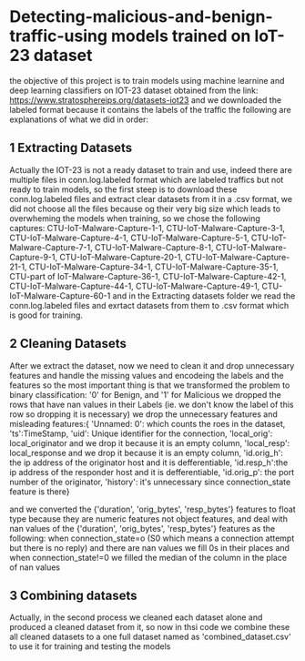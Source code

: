 # Detecting-malicious-and-benign-traffic-using models trained on IoT-23 dataset
the objective of this project is to train models using machine learnine and deep learning classifiers on IOT-23 dataset obtained from the link: https://www.stratosphereips.org/datasets-iot23 and we downloaded the labeled format because it contains the labels of the traffic
the following are explanations of what we did in order:
## 1 Extracting Datasets
Actually the IOT-23 is not a ready dataset to train and use, indeed there are multiple files in conn.log.labeled format which are labeled traffics but not ready to train models, so the first steep is to download these conn.log.labeled files and extract clear datasets from it in a .csv format, we did not choose all the files because og their very big size which leads to overwheming the models when training, so we chose  the following captures:
CTU-IoT-Malware-Capture-1-1, CTU-IoT-Malware-Capture-3-1, CTU-IoT-Malware-Capture-4-1, CTU-IoT-Malware-Capture-5-1, CTU-IoT-Malware-Capture-7-1, CTU-IoT-Malware-Capture-8-1, CTU-IoT-Malware-Capture-9-1, CTU-IoT-Malware-Capture-20-1, CTU-IoT-Malware-Capture-21-1, CTU-IoT-Malware-Capture-34-1, CTU-IoT-Malware-Capture-35-1, CTU-part of IoT-Malware-Capture-36-1, CTU-IoT-Malware-Capture-42-1, CTU-IoT-Malware-Capture-44-1, CTU-IoT-Malware-Capture-49-1, CTU-IoT-Malware-Capture-60-1
and in the Extracting datasets folder we read the conn.log.labeled files and exrtact datasets from them to .csv format which is good for training.

## 2 Cleaning Datasets
After we extract the dataset, now we need to clean it and drop unnecessary features and handle the missing values and encodeing the labels and the features
so the most important thing is that we transformed the problem to binary classification: '0' for Benign, and '1' for Malicious 
we dropped the rows that have nan values in their Labels (ie. we don't know the label of this row so dropping it is necessary)
we drop the unnecessary features and misleading features:{
'Unnamed: 0': which counts the roes in the dataset,
'ts':TimeStamp,
'uid': Unique identifier for the connection,
'local_orig': local_originator and we drop it because it is an empty column, 
'local_resp': local_response and we drop it because it is an empty column,
'id.orig_h': the ip address of the originator host and it is defferentiable,
'id.resp_h':the ip address of the responder host and it is defferentiable,
'id.orig_p': the port number of the originator,
'history': it's unnecessary since connection_state feature is there}

and we converted the {'duration', 'orig_bytes', 'resp_bytes'} features to float type because they are numeric features not object features,
and deal with nan values of the {'duration', 'orig_bytes', 'resp_bytes'} features as the following:
when connection_state=o (S0 which means a connection attempt but there is no reply) and there are nan values we fill 0s in their places
and when connection_state!=0 we filled the median of the column in the place of nan values

## 3 Combining datasets
Actually, in the second process we cleaned each dataset alone and produced a cleaned dataset from it, so now in thsi code we combine these all cleaned datasets to a one full dataset named as 'combined_dataset.csv' to use it for training and testing the models

